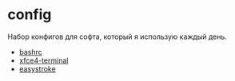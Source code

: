 config
======
Набор конфигов для софта, который я использую каждый день.
* [bashrc](https://github.com/asdf404/config/tree/master/bashrc "bashrc")
* [xfce4-terminal](https://github.com/asdf404/config/tree/master/xfce4-terminal "xfce4-terminal")
* [easystroke](https://github.com/asdf404/config/tree/master/easystroke "easystroke")